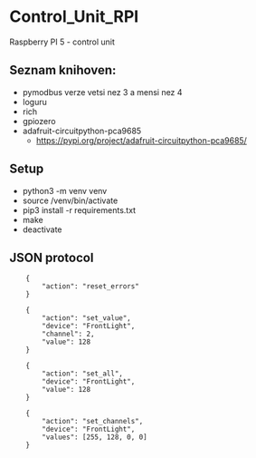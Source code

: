 # Control_Unit_RPI
Raspberry PI 5 - control unit

## Seznam knihoven:
* pymodbus verze vetsi nez 3 a mensi nez 4
* loguru
* rich
* gpiozero
* adafruit-circuitpython-pca9685
    * https://pypi.org/project/adafruit-circuitpython-pca9685/

## Setup
* python3 -m venv venv
* source /venv/bin/activate
* pip3 install -r requirements.txt
* make
* deactivate

## JSON protocol
```
    {
        "action": "reset_errors"
    }
```
```
    {
        "action": "set_value", 
        "device": "FrontLight", 
        "channel": 2, 
        "value": 128
    }
```
```
    {
        "action": "set_all", 
        "device": "FrontLight", 
        "value": 128
    }
```
```
    {
        "action": "set_channels", 
        "device": "FrontLight", 
        "values": [255, 128, 0, 0]
    }
```